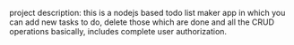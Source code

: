project description: this is a nodejs based todo list maker app in which you can add new tasks to do, delete those which are done and all the CRUD operations basically, includes complete user authorization.
